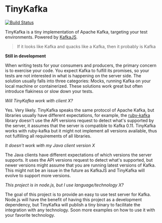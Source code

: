 # TinyKafka

[![Build Status](https://travis-ci.org/tulios/tiny-kafka.svg?branch=master)](https://travis-ci.org/tulios/tiny-kafka)

TinyKafka is a tiny implementation of Apache Kafka, targeting your test environments. Powered by [KafkaJS](https://github.com/tulios/kafkajs).

> If it looks like Kafka and quacks like a Kafka, then it probably is Kafka

__Still in development__

When writing tests for your consumers and producers, the primary concern is to exercise your code. You expect Kafka to fulfill its promises, so your tests are not interested in what is happening on the server side. The solution usually falls into three categories: Mocks, running Kafka on your local machine or containerized. These solutions work great but often introduce flakiness or slow down your tests.

_Will TinyKafka work with client X?_

Yes. Very likely. TinyKafka speaks the same protocol of Apache Kafka, but libraries usually have different expectations, for example, the [ruby-kafka](https://github.com/zendesk/ruby-kafka) library doesn't use the API versions request to detect what's supported by the server, it assumes that the server is compatible to Kafka 0.11. TinyKafka works with ruby-kafka but it might not implement all versions available, thus not fulfilling all requirements of all libraries.

_It doesn't work with my Java client version X_

The Java clients have different expectations of which versions the server supports. It uses the API versions request to detect what's supported, but newer versions might assume that you are running latest versions of Kafka. This might not be an issue in the future as KafkaJS and TinyKafka will evolve to support more versions.

_This project is in node.js, but I use language/technology X?_

The goal of this project is to provide an easy to use test server for Kafka. Node.js will have the benefit of having this project as a development dependency, but TinyKafka will publish a tiny binary to facilitate the integration with any technology. Soon more examples on how to use it with your favorite technology.
